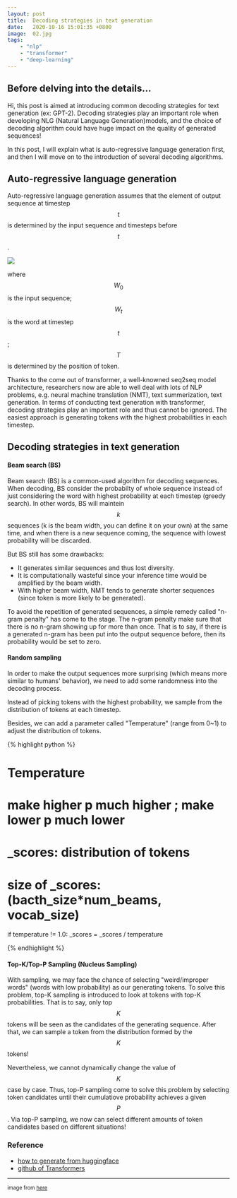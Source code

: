 ```yaml
---
layout: post
title:  Decoding strategies in text generation
date:   2020-10-16 15:01:35 +0800
image:  02.jpg
tags:   
    - "nlp" 
    - "transformer" 
    - "deep-learning"
---
```


## Before delving into the details...
Hi, this post is aimed at introducing common decoding strategies for text generation (ex: GPT-2). Decoding strategies play an important role when developing NLG (Natural Language Generation)models, and the choice of decoding algorithm could have huge impact on the quality of generated sequences!

In this post, I will explain what is auto-regressive language generation first, and then I will move on to the introduction of several decoding algorithms.

## Auto-regressive language generation
Auto-regressive language generation assumes that the element  of output sequence at timestep $$t$$ is determined by the input sequence and timesteps before $$t$$.

![](https://i.imgur.com/JKrMxhT.png)

where $$W_0$$ is the input sequence; $$W_t$$ is the word at timestep $$t$$; $$T$$ is determined by the position of <EOS> token.


Thanks to the come out of transformer, a well-knowned seq2seq model architecture, researchers now are able to well deal with lots of NLP problems, e.g. neural machine translation (NMT), text summerization, text generation. In terms of conducting text generation with transformer, decoding strategies play an important role and thus cannot be ignored. The easiest approach is generating tokens with the highest probabilities in each timestep.

## Decoding strategies in text generation
#### Beam search (BS)

Beam search (BS) is a common-used algorithm for decoding sequences. When decoding, BS consider the probabilty of whole sequence instead of just considering the word with highest probability at each timestep (greedy search). In other words, BS will maintein $$k$$ sequences (k is the beam width, you can define it on your own) at the same time, and when there is a new sequence coming, the sequence with lowest probability will be discarded.

But BS still has some drawbacks:
- It generates similar sequences and thus lost diversity.
- It is computationally wasteful since your inference time would be amplified by the beam width.
- With higher beam width, NMT tends to generate shorter sequences (since <EOS> token is more likely to be generated).

To avoid the repetition of generated sequences, a simple remedy called "n-gram penalty" has come to the stage. The n-gram penalty make sure that there is no n-gram showing up for more than once. That is to say, if there is a generated n-gram has been put into the output sequence before, then its probability would be set to zero.

#### Random sampling
In order to make the output sequences more surprising (which means more similar to humans' behavior), we need to add some randomness into the decoding process.

Instead of picking tokens with the highest probability, we sample from the distribution of tokens at each timestep.

Besides, we can add a parameter called "Temperature" (range from 0~1) to adjust the distribution of tokens.

{% highlight python %}

# Temperature
# make higher p much higher ; make lower p much lower
# _scores: distribution of tokens
# size of _scores: (bacth_size*num_beams, vocab_size)

if temperature != 1.0:
    _scores = _scores / temperature

{% endhighlight %}

#### Top-K/Top-P Sampling (Nucleus Sampling)


With sampling, we may face the chance of selecting "weird/improper words" (words with low probability) as our generating tokens. To solve this problem, top-K sampling is introduced to look at tokens with top-K probabilities. That is to say, only top $$K$$ tokens will be seen as the candidates of the generating sequence. After that, we can sample a token from the distribution formed by the $$K$$ tokens!

Nevertheless, we cannot dynamically change the value of $$K$$ case by case. Thus, top-P sampling come to solve this problem by selecting token candidates until their cumulatiove probability achieves a given $$P$$. Via top-P sampling, we now can select different amounts of token candidates based on different situations!



### Reference
- [how to generate from huggingface](https://huggingface.co/blog/how-to-generate)
- [github of Transformers](https://github.com/huggingface/transformers)

***
<small>image from [here](https://unsplash.com/photos/s9CC2SKySJM) </small>

